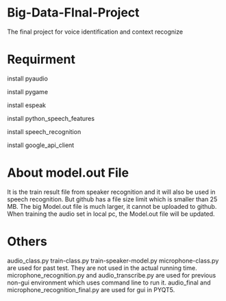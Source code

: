 # Big-Data-FInal-Project
The final project for voice identification and context recognize



# Requirment

install pyaudio

install pygame

install espeak

install python_speech_features

install speech_recognition

install google_api_client

# About model.out File
It is the train result file from speaker recognition and it will also be used in speech recognition. But github has a file size limit which is smaller than 25 MB. The big Model.out file is much larger, it cannot be uploaded to github. When training the audio set in local pc, the Model.out file will be updated. 

# Others
audio_class.py train-class.py train-speaker-model.py microphone-class.py are used for past test. They are not used in the actual running time. microphone_recognition.py and audio_transcribe.py are used for previous non-gui environment which uses command line to run it. audio_final and microphone_recognition_final.py are used for gui in PYQT5.
